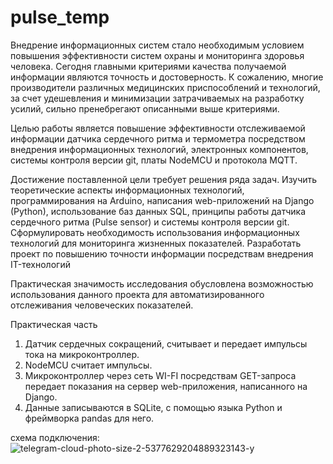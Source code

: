 # pulse_temp

Внедрение информационных систем стало необходимым условием повышения эффективности систем охраны и мониторинга здоровья человека. Сегодня главными критериями качества получаемой информации являются точность и достоверность. К сожалению, многие производители различных медицинских приспособлений и технологий, за счет удешевления и минимизации затрачиваемых на разработку усилий, сильно пренебрегают описанными выше критериями. 

Целью работы является повышение эффективности отслеживаемой информации датчика сердечного ритма и термометра посредством внедрения информационных технологий, электронных компонентов, системы контроля версии git, платы NodeMCU и протокола MQTT.

Достижение поставленной цели требует решения ряда задач. 
Изучить теоретические аспекты информационных технологий, программирования на Arduino, написания web-приложений на Django (Python), использование баз данных SQL, принципы работы датчика сердечного ритма (Pulse sensor) и системы контроля версии git. 
Сформулировать необходимость использования информационных технологий для мониторинга жизненных показателей.
Разработать проект по повышению точности информации посредствам внедрения IT-технологий

Практическая значимость исследования обусловлена возможностью использования данного проекта для автоматизированного отслеживания человеческих показателей.

Практическая часть
1) Датчик сердечных сокращений, считывает и передает импульсы тока на микроконтроллер. 
2) NodeMCU считает импульсы. 
3) Микроконтроллер через сеть WI-FI посредствам GET-запроса передает показания на сервер web-приложения, написанного на Django.
4) Данные записываются в SQLite, с помощью языка Python и фреймворка pandas для него.

схема подключения:
![telegram-cloud-photo-size-2-5377629204889323143-y](https://github.com/VadimBunegin/pulse_temp/assets/61832909/26369027-7bcc-4f15-a476-cea0a3f637b8)
